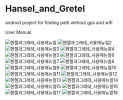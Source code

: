 # Hansel_and_Gretel
android project for finding path without gps and wifi

User Manual

![헨젤과그레테_사용매뉴얼](https://user-images.githubusercontent.com/36870494/66982013-4a3f7200-f0f0-11e9-8be5-72b3b66d1e26.jpg)
![헨젤과그레테_사용매뉴얼2](https://user-images.githubusercontent.com/36870494/66982014-4ad80880-f0f0-11e9-8904-bd81e2ce0ba9.jpg)
![헨젤과그레테_사용매뉴얼3](https://user-images.githubusercontent.com/36870494/66982015-4ad80880-f0f0-11e9-9fb2-d07eff8e4e7c.jpg)
![헨젤과그레테_사용매뉴얼4](https://user-images.githubusercontent.com/36870494/66982016-4ad80880-f0f0-11e9-9cab-f725bbfbf9c4.jpg)
![헨젤과그레테_사용매뉴얼5](https://user-images.githubusercontent.com/36870494/66982017-4b709f00-f0f0-11e9-897f-f1e107725e5c.jpg)
![헨젤과그레테_사용매뉴얼6](https://user-images.githubusercontent.com/36870494/66982018-4b709f00-f0f0-11e9-86f0-aa9f56a014c2.jpg)
![헨젤과그레테_사용매뉴얼7](https://user-images.githubusercontent.com/36870494/66982019-4b709f00-f0f0-11e9-83b0-a23f08b3e2ea.jpg)
![헨젤과그레테_사용매뉴얼8](https://user-images.githubusercontent.com/36870494/66982020-4b709f00-f0f0-11e9-8a98-9645d6be5c11.jpg)
![헨젤과그레테_사용매뉴얼9](https://user-images.githubusercontent.com/36870494/66982022-4c093580-f0f0-11e9-98fa-4d45b2e6ccc3.jpg)
![헨젤과그레테_사용매뉴얼10](https://user-images.githubusercontent.com/36870494/66982023-4c093580-f0f0-11e9-869f-a029c7906c69.jpg)
![헨젤과그레테_사용매뉴얼11](https://user-images.githubusercontent.com/36870494/66982024-4c093580-f0f0-11e9-89fa-7ee34d189299.jpg)
![헨젤과그레테_사용매뉴얼12](https://user-images.githubusercontent.com/36870494/66982026-4ca1cc00-f0f0-11e9-895f-ba247d023d9c.jpg)
![헨젤과그레테_사용매뉴얼13](https://user-images.githubusercontent.com/36870494/66982027-4ca1cc00-f0f0-11e9-9f21-4fe2e81a2a98.jpg)
![헨젤과그레테_사용매뉴얼14](https://user-images.githubusercontent.com/36870494/66982028-4ca1cc00-f0f0-11e9-8c2e-a5a366ae08de.jpg)
![헨젤과그레테_사용매뉴얼15](https://user-images.githubusercontent.com/36870494/66982029-4ca1cc00-f0f0-11e9-9996-90cf9126f8ec.jpg)
![헨젤과그레테_사용매뉴얼16](https://user-images.githubusercontent.com/36870494/66982030-4d3a6280-f0f0-11e9-8e1e-89bd471621c6.jpg)
![헨젤과그레테_사용매뉴얼17](https://user-images.githubusercontent.com/36870494/66982031-4d3a6280-f0f0-11e9-865a-cf4828f24d48.jpg)
![헨젤과그레테_사용매뉴얼18](https://user-images.githubusercontent.com/36870494/66982032-4d3a6280-f0f0-11e9-82f0-15eb563cbc55.jpg)
